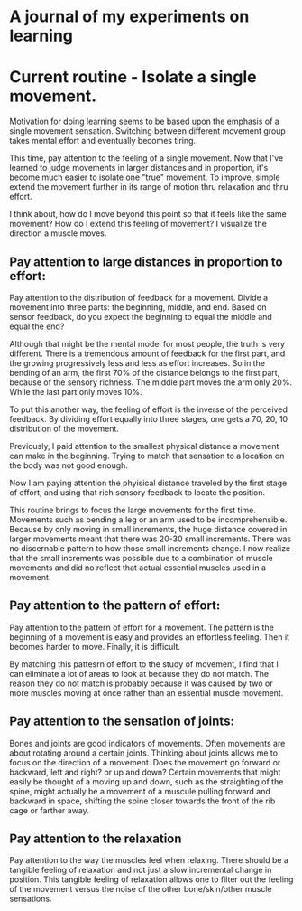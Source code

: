 # A journal of my experiments on learning

# Current routine - Isolate a single movement. #

Motivation for doing learning seems to be based upon the emphasis of a single movement sensation. Switching between different movement group takes mental effort and eventually becomes tiring.

This time, pay attention to the feeling of a single movement. Now that I've learned to judge movements in larger distances and in proportion, it's become much easier to isolate one "true" movement. To improve, simple extend the movement further in its range of motion thru relaxation and thru effort.

I think about, how do I move beyond this point so that it feels like the same movement? How do I extend this feeling of movement? I visualize the direction a muscle moves. 

## Pay attention to large distances in proportion to effort:

Pay attention to the distribution of feedback for a movement. Divide a movement into three parts: the beginning, middle, and end. Based on sensor feedback, do you expect the beginning to equal the middle and equal the end?

Although that might be the mental model for most people, the truth is very different. There is a tremendous amount of feedback for the first part, and the growing progressively less and less as effort increases. So in the bending of an arm, the first 70% of the distance belongs to the first part, because of the sensory richness. The middle part moves the arm only 20%. While the last part only moves 10%.

To put this another way, the feeling of effort is the inverse of the perceived feedback. By dividing effort equally into three stages, one gets a 70, 20, 10 distribution of the movement.

Previously, I paid attention to the smallest physical distance a movement can make in the beginning. Trying to match that sensation to a location on the body was not good enough. 

Now I am paying attention the phyisical distance traveled by the first stage of effort, and using that rich sensory feedback to locate the position.

This routine brings to focus the large movements for the first time. Movements such as bending a leg or an arm used to be incomprehensible. Because by only moving in small increments, the huge distance covered in larger movements meant that there was 20-30 small increments. There was no discernable pattern to how those small increments change. I now realize that the small increments was possible due to a combination of muscle movements and did no reflect that actual essential muscles used in a movement.

## Pay attention to the pattern of effort:

Pay attention to the pattern of effort for a movement. The pattern is the beginning of a movement is easy and provides an effortless feeling. Then it becomes harder to move. Finally, it is difficult. 

By matching this pattesrn of effort to the study of movement, I find that I can eliminate a lot of areas to look at because they do not match. The reason they do not match is probably because it was caused by two or more muscles moving at once rather than an essential muscle movement.

## Pay attention to the sensation of joints:

Bones and joints are good indicators of movements. Often movements are about rotating around a certain joints. Thinking about joints allows me to focus on the direction of a movement. Does the movement go forward or backward, left and right? or up and down? Certain movements that might easily be thought of a moving up and down, such as the straighting of the spine, might actually be a movement of a muscule pulling forward and backward in space, shifting the spine closer towards the front of the rib cage or farther away.

## Pay attention to the relaxation

Pay attention to the way the muscles feel when relaxing. There should be a tangible feeling of relaxation and not just a slow incremental change in position. This tangible feeling of relaxation allows one to filter out the feeling of the movement versus the noise of the other bone/skin/other muscle sensations.

   

